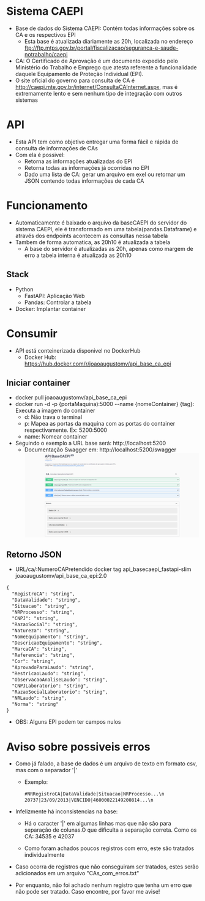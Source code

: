 #  Sistema CAEPI

- Base de dados do Sistema CAEPI: Contém todas informações sobre os CA e os respectivos EPI 
  - Esta base é atualizada diariamente as 20h, localizada no endereço ftp://ftp.mtps.gov.br/portal/fiscalizacao/seguranca-e-saude-notrabalho/caepi
- CA: O Certificado de Aprovação é um documento expedido pelo Ministério do Trabalho e Emprego que atesta referente a funcionalidade daquele Equipamento de Proteção Individual (EPI).
- O site oficial do governo para consulta de CA é http://caepi.mte.gov.br/internet/ConsultaCAInternet.aspx, mas é extremamente lento e sem nenhum tipo de integração com outros sistemas

# API
- Esta API tem como objetivo entregar uma forma fácil e rápida de consulta de informações de CAs
- Com ela é possivel:
  - Retorna as informações atualizadas do EPI 
  - Retorna todas as informações já ocorridas no EPI
  - Dado uma lista de CA: gerar um arquivo em exel ou retornar um JSON contendo todas informações de cada CA

# Funcionamento

- Automaticamente é baixado o arquivo da baseCAEPI do servidor do sistema CAEPI, ele é transformado em uma tabela(pandas.Dataframe) e através dos endpoints acontecem as consultas nessa tabela
- Tambem de forma automatica, as 20h10 é atualizada a tabela 
  - A base do servidor é atualizadas as 20h, apenas como margem de erro a tabela interna é atualizada as 20h10
  
## Stack

- Python
  - FastAPI: Aplicação Web  
  - Pandas: Controlar a tabela
- Docker: Implantar container
 
# Consumir 
 
- API está conteinerizada disponivel no DockerHub
  - Docker Hub: https://hub.docker.com/r/joaoaugustomv/api_base_ca_epi

## Iniciar container

- docker pull joaoaugustomv/api_base_ca_epi
- docker run -d -p {portaMaquina):5000 --name {nomeContainer} {tag}: Executa a imagem do container
    - d: Não trava o terminal
    - p: Mapea as portas da maquina com as portas do container respectivamente. Ex: 5200:5000
    - name: Nomear container
- Seguindo o exemplo a URL base será: http://localhost:5200
  - Documentação Swagger em: http://localhost:5200/swagger
  ![Documentação Swagger](https://github.com/JoaoAugustoMV/API_BaseCAEPI/blob/main/imgs/swagger.png?raw=true "Documentacao Swagger")
## Retorno JSON 
- URL/ca/:NumeroCAPretendido
docker tag api_basecaepi_fastapi-slim joaoaugustomv/api_base_ca_epi:2.0
```
{
  "RegistroCA": "string",
  "DataValidade": "string",
  "Situacao": "string",
  "NRProcesso": "string",
  "CNPJ": "string",
  "RazaoSocial": "string",
  "Natureza": "string",
  "NomeEquipamento": "string",
  "DescricaoEquipamento": "string",
  "MarcaCA": "string",
  "Referencia": "string",
  "Cor": "string",
  "AprovadoParaLaudo": "string",
  "RestricaoLaudo": "string",
  "ObservacaoAnaliseLaudo": "string",
  "CNPJLaboratorio": "string",
  "RazaoSocialLaboratorio": "string",
  "NRLaudo": "string",
  "Norma": "string"
}
```
  - OBS: Alguns EPI podem ter campos nulos

# Aviso sobre possiveis erros

- Como já falado, a base de dados é um arquivo de texto em formato csv, mas com o separador '|'
  - Exemplo: 
    ```
    #NRRegistroCA|DataValidade|Situacao|NRProcesso...\n
    20737|23/09/2013|VENCIDO|46000022149200814...\n
    ```
- Infelizmente há inconsistencias na base:
  - Há o caracter '|' em algumas linhas mas que não são para separação de colunas.O que dificulta a separação correta. Como os CA: 34535 e 42037
  
  - Como foram achados poucos registros com erro, este são tratados individualmente

- Caso ocorra de registros que não conseguiram ser tratados, estes serão adicionados em um arquivo "CAs_com_erros.txt"
- Por enquanto, não foi achado nenhum registro que tenha um erro que não pode ser tratado. Caso encontre, por favor me avise!


